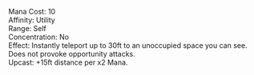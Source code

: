 Mana Cost: 10  
Affinity: Utility  
Range: Self  
Concentration: No  
Effect: Instantly teleport up to 30ft to an unoccupied space you can see. Does not provoke opportunity attacks.  
Upcast: +15ft distance per x2 Mana.